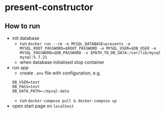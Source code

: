 # present-constructor

## How to run
- init database
  - run `docker run --rm -e MYSQL_DATABASE=presents -e MYSQL_ROOT_PASSWORD=$ROOT_PASSWORD -e MYSQL_USER=$DB_USER -e MYSQL_PASSWORD=$DB_PASSWORD -v $PATH_TO_DB_DATA:/var/lib/mysql mysql:5.7.21`
  - when database initialised stop container
- run app
  - create `.env` file with configuration, e.g.
  ```
  DB_USER=test
  DB_PASS=test
  DB_DATA_PATH=~/mysql-data
  ```
  - run `docker-compose pull & docker-compose up`
- open start page on `localhost`